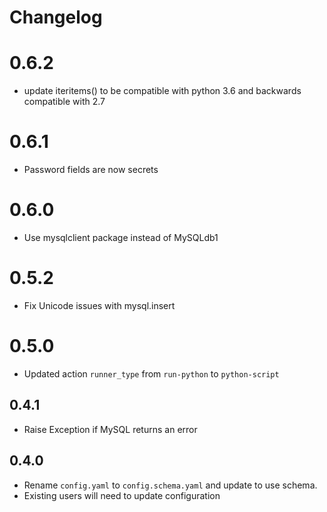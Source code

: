 # Changelog
# 0.6.2

- update iteritems() to be compatible with python 3.6 and backwards compatible with 2.7

# 0.6.1

- Password fields are now secrets

# 0.6.0

- Use mysqlclient package instead of MySQLdb1

# 0.5.2

- Fix Unicode issues with mysql.insert

# 0.5.0

- Updated action `runner_type` from `run-python` to `python-script`

## 0.4.1

- Raise Exception if MySQL returns an error

## 0.4.0

- Rename `config.yaml` to `config.schema.yaml` and update to use schema.
- Existing users will need to update configuration
